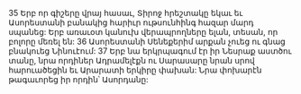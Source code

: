 35 Երբ որ գիշերը վրայ հասաւ, Տիրոջ հրեշտակը եկաւ եւ Ասորեստանի բանակից հարիւր ութսունհինգ հազար մարդ սպանեց: Երբ առաւօտ կանուխ վերապրողները ելան, տեսան, որ բոլորը մեռել են: 36 Ասորեստանի Սենեքերիմ արքան չուեց ու գնաց բնակուեց Նինուէում: 37 Երբ նա երկրպագում էր իր Նեսրաք աստծու տանը, նրա որդիներ Ադրամելէքն ու Սարասարը նրան սրով հարուածեցին եւ Արարատի երկիրը փախան: Նրա փոխարէն թագաւորեց իր որդին՝ Ասորդանը:
